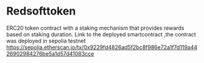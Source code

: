# Redsofttoken
ERC20 token contract with a staking mechanism that provides rewards based on staking duration.
Link to the deployed smartcontract ,the contract was deployed in sepolia testnet https://sepolia.etherscan.io/tx/0x9229fd4826ad5f2bc8f986e72a1f7d119a4426902984276be5a1d57d41083cce
